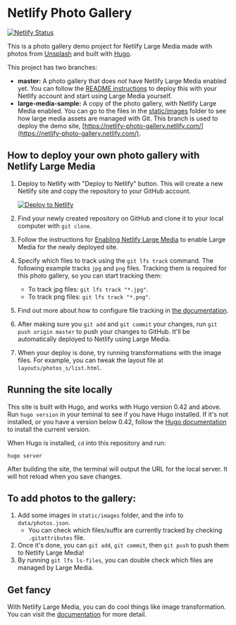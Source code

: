 # Netlify Photo Gallery

[![Netlify Status](https://api.netlify.com/api/v1/badges/d736a876-a048-44d6-adc4-7653fff5dd76/deploy-status)](https://app.netlify.com/sites/covid-19-status-api/deploys)

This is a photo gallery demo project for Netlify Large Media made with photos from [Unsplash](https://unsplash.com/) and built with [Hugo](https://gohugo.io/).

This project has two branches:

* **master:** A photo gallery that does _not_ have Netlify Large Media enabled yet. You can follow the [README instructions](https://github.com/dslzuha/netlify-photo-gallery/blob/master/README.md/#how-to-deploy-your-own-photo-gallery-with-large-media) to deploy this with your Netlify account and start using Large Media yourself.
* **large-media-sample:** A copy of the photo gallery, with Netlify Large Media enabled. You can go to the files in the [static/images](https://github.com/netlify/netlify-photo-gallery/tree/large-media-sample/static/images) folder to see how large media assets are managed with Git. This branch is used to deploy the demo site, [https://netlify-photo-gallery.netlify.com/](https://netlify-photo-gallery.netlify.com/).

## How to deploy your own photo gallery with Netlify Large Media

1. Deploy to Netlify with "Deploy to Netlify" button. This will create a new Netlify site and copy the repository to your GitHub account.

   [![Deploy to Netlify](https://www.netlify.com/img/deploy/button.svg)](https://app.netlify.com/start/deploy?repository=https://github.com/dslzuha/covid-19-status)
2. Find your newly created repository on GitHub and clone it to your local computer with `git clone`.
3. Follow the instructions for [Enabling Netlify Large Media](https://www.netlify.com/docs/large-media/#enabling-netlify-large-media) to enable Large Media for the newly deployed site.
4. Specify which files to track using the `git lfs track` command. The following example tracks `jpg` and `png` files. Tracking them is required for this photo gallery, so you can start tracking them:
   * To track jpg files: `git lfs track "*.jpg"`.
   * To track png files: `git lfs track "*.png"`.
5. Find out more about how to configure file tracking in [the documentation](https://www.netlify.com/docs/large-media/#large-media-file-tracking-configuration).
7. After making sure you `git add`  and `git commit` your changes, run `git push origin master` to push your changes to GitHub. It'll be automatically deployed to Netlify using Large Media.
8. When your deploy is done, try running transformations with the image files. For example, you can tweak the layout file at `layouts/photos_s/list.html`.

## Running the site locally

This site is built with Hugo, and works with Hugo version 0.42 and above. Run `hugo version` in your teminal to see if you have Hugo installed. If it's not installed, or you have a version below 0.42, follow the [Hugo documentation](https://gohugo.io/getting-started/installing) to install the current version.

When Hugo is installed, `cd` into this repository and run:

```
hugo server
```

After building the site, the terminal will output the URL for the local server. It will hot reload when you save changes.

## To add photos to the gallery:

1. Add some images in `static/images` folder, and the info to `data/photos.json`.
   * You can check which files/suffix are currently tracked by checking `.gitattributes` file.
2. Once it's done, you can `git add`, `git commit`, then `git push` to push them to Netlify Large Media!
3. By running `git lfs ls-files`, you can double check which files are managed by Large Media.

## Get fancy

With Netlify Large Media, you can do cool things like image transformation. You can visit the [documentation](https://www.netlify.com/docs/image-transformation/) for more detail.
